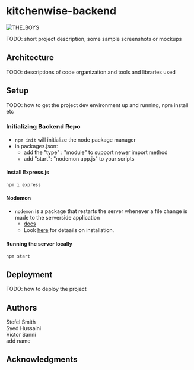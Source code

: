 # kitchenwise-backend

![THE_BOYS](https://github.com/dartmouth-cs98-23f/project-embedded-pantry/assets/90659949/cf96b595-a592-4b15-9057-54b348b2463f)


TODO: short project description, some sample screenshots or mockups

## Architecture

TODO:  descriptions of code organization and tools and libraries used

## Setup

TODO: how to get the project dev environment up and running, npm install etc

### Initializing Backend Repo 

* `npm init` will initialize the node package manager
* in packages.json: 
  * add the "type" : "module" to support newer import method 
  * add "start": "nodemon app.js" to your scripts 

#### Install Express.js
```npm i express```

#### Nodemon 
* `nodemon` is a package that restarts the server whenever a file change is made to the serverside application
  * [docs](https://www.npmjs.com/package/nodemon?activeTab=readme)
  * Look [here](https://stackoverflow.com/questions/56687560/how-to-install-nodemon-nodejs-on-macos-nodemon-keeping-show-command-not-found) for detaails on installation.

#### Running the server locally 
```npm start```

## Deployment

TODO: how to deploy the project

## Authors

Stefel Smith <br>
Syed Hussaini <br>
Victor Sanni <br>
add name


## Acknowledgments
